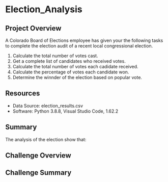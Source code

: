 # Election_Analysis

## Project Overview
A Colorado Board of Elections employee has given your the following tasks to complete the election audit of a recent local congressional election.

1. Calculate the total number of votes cast.
2. Get a complete list of candidates who received votes.
3. Calculate the total number of votes each cadidate received.
4. Calculate the percentage of votes each candidate won.
5. Determine the winnder of the election based on popular vote.

## Resources
- Data Source: election_results.csv
- Software: Python 3.8.8, Visual Studio Code, 1.62.2

## Summary
The analysis of the election show that:

    
## Challenge Overview

## Challenge Summary
